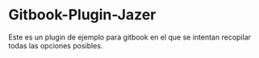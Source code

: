 # Gitbook-Plugin-Jazer

Este es un plugin de ejemplo para gitbook en el que se intentan recopilar todas las opciones posibles.
